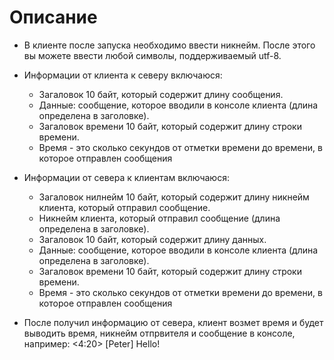 # Описание

- В клиенте после запуска необходимо ввести никнейм. После этого вы можете ввести любой символы, поддерживаемый utf-8.
- Информации от клиента к северу включаюся:
    + Загаловок 10 байт, который содержит длину сообщения.
    + Данные: сообщение, которое вводили в консоле клиента (длина определена в заголовке).
    + Загаловок времени 10 байт, который содержит длину строки времени.
    + Время - это сколько секундов от отметки времени до времени, в которое отправлен сообщения

- Информации от севера к клиентам включаюся:
    + Загаловок нилнейм 10 байт, который содержит длину никнейм клиента, который отправил сообщение.
    + Никнейм клиента, который отправил сообщение (длина определена в заголовке).
    + Загаловок 10 байт, который содержит длину данных.
    + Данные: сообщение, которое вводили в консоле клиента (длина определена в заголовке).
    + Загаловок времени 10 байт, который содержит длину строки времени.
    + Время - это сколько секундов от отметки времени до времени, в которое отправлен сообщения
- После получил информацию от севера, клиент возмет время и будет выводить время, никнейм отпрвителя и сообщение в консоле, например:
    <4:20> [Peter] Hello!